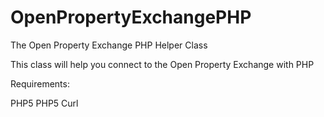 OpenPropertyExchangePHP
=======================

The Open Property Exchange PHP Helper Class

This class will help you connect to the Open Property Exchange with PHP

Requirements:

PHP5
PHP5 Curl

